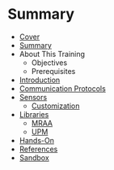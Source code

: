 # Summary

* [Cover](README.md)
* [Summary](SUMMARY.md)
* About This Training
   * Objectives
   * Prerequisites
* [Introduction](documentation/Introduction.md)
* [Communication Protocols](documentation/Protocols.md)
* [Sensors](documentation/Sensors.md)
   * [Customization](documentation/Customization.md)
* [Libraries](Libraries.md)
   * [MRAA](documentation/Mraa.md)
   * [UPM](documentation/Upm.md)
* [Hands-On](HANDSON.md)
* [References](documentation/REFERENCES.md)
* [Sandbox](documentation/Sandbox.md)

